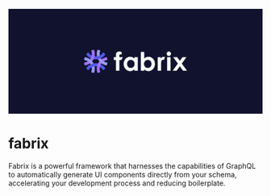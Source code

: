 ![cover](https://github.com/fabrix-framework/.github/blob/main/assets/cover.png)

# fabrix

Fabrix is a powerful framework that harnesses the capabilities of GraphQL to automatically generate UI components directly from your schema, accelerating your development process and reducing boilerplate.
